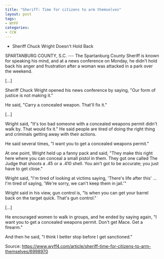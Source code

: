 ```yaml
---
title: "Sheriff: Time for citizens to arm themselves"
layout: post
tags:
- WYFF
categories:
- CCW
---
```


- Sheriff Chuck Wright Doesn't Hold Back

SPARTANBURG COUNTY, S.C. --- The Spartanburg County Sheriff is known for speaking his mind, and at a news conference on Monday, he didn't hold back his anger and frustration after a woman was attacked in a park over the weekend.

[...]

Sheriff Chuck Wright opened his news conference by saying, "Our form of justice is not making it."

He said, "Carry a concealed weapon. That'll fix it."

[...]

Wright said, "It's too bad someone with a concealed weapons permit didn't walk by. That would fix it." He said people are tired of doing the right thing and criminals getting away with their actions.

He said several times, "I want you to get a concealed weapons permit."

At one point, Wright held up a fanny pack and said, "They make this right here where you can conceal a small pistol in them. They got one called The Judge that shoots a .45 or a .410 shell. You ain't got to be accurate; you just have to get close."

Wright said, "I'm tired of looking at victims saying, 'There's life after this' ... I'm tired of saying, 'We're sorry, we can't keep them in jail.'"

Wright said in his view, gun control is, "Is when you can get your barrel back on the target quick. That's gun control."

[...]

He encouraged women to walk in groups, and he ended by saying again, "I want you to get a concealed weapons permit. Don't get Mace. Get a firearm."

And then he said, "I think I better stop before I get sanctioned."

Source: https://www.wyff4.com/article/sheriff-time-for-citizens-to-arm-themselves/6998970
